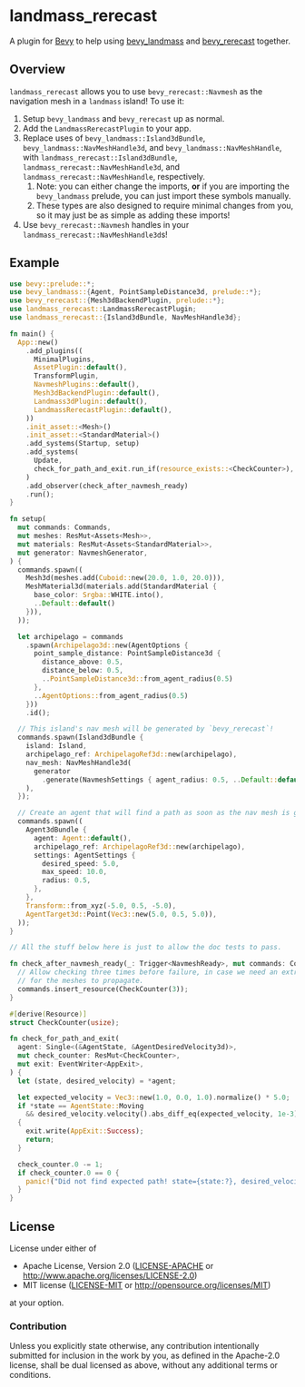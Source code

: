 # landmass_rerecast

A plugin for [Bevy](https://bevyengine.org) to help using
[bevy_landmass](https://github.com/andriyDev/landmass) and
[bevy_rerecast](https://github.com/janhohenheim/rerecast) together.

## Overview

`landmass_rerecast` allows you to use `bevy_rerecast::Navmesh` as the
navigation mesh in a `landmass` island! To use it:

1. Setup `bevy_landmass` and `bevy_rerecast` up as normal.
2. Add the `LandmassRerecastPlugin` to your app.
3. Replace uses of `bevy_landmass::Island3dBundle`,
   `bevy_landmass::NavMeshHandle3d`, and `bevy_landmass::NavMeshHandle`, with
   `landmass_rerecast::Island3dBundle`, `landmass_rerecast::NavMeshHandle3d`, and
   `landmass_rerecast::NavMeshHandle`, respectively.
   1. Note: you can either change the imports, **or** if you are importing the
      `bevy_landmass` prelude, you can just import these symbols manually.
   2. These types are also designed to require minimal changes from you, so it
      may just be as simple as adding these imports!
4. Use `bevy_rerecast::Navmesh` handles in your
   `landmass_rerecast::NavMeshHandle3d`s!

## Example

```rust
use bevy::prelude::*;
use bevy_landmass::{Agent, PointSampleDistance3d, prelude::*};
use bevy_rerecast::{Mesh3dBackendPlugin, prelude::*};
use landmass_rerecast::LandmassRerecastPlugin;
use landmass_rerecast::{Island3dBundle, NavMeshHandle3d};

fn main() {
  App::new()
    .add_plugins((
      MinimalPlugins,
      AssetPlugin::default(),
      TransformPlugin,
      NavmeshPlugins::default(),
      Mesh3dBackendPlugin::default(),
      Landmass3dPlugin::default(),
      LandmassRerecastPlugin::default(),
    ))
    .init_asset::<Mesh>()
    .init_asset::<StandardMaterial>()
    .add_systems(Startup, setup)
    .add_systems(
      Update,
      check_for_path_and_exit.run_if(resource_exists::<CheckCounter>),
    )
    .add_observer(check_after_navmesh_ready)
    .run();
}

fn setup(
  mut commands: Commands,
  mut meshes: ResMut<Assets<Mesh>>,
  mut materials: ResMut<Assets<StandardMaterial>>,
  mut generator: NavmeshGenerator,
) {
  commands.spawn((
    Mesh3d(meshes.add(Cuboid::new(20.0, 1.0, 20.0))),
    MeshMaterial3d(materials.add(StandardMaterial {
      base_color: Srgba::WHITE.into(),
      ..Default::default()
    })),
  ));

  let archipelago = commands
    .spawn(Archipelago3d::new(AgentOptions {
      point_sample_distance: PointSampleDistance3d {
        distance_above: 0.5,
        distance_below: 0.5,
        ..PointSampleDistance3d::from_agent_radius(0.5)
      },
      ..AgentOptions::from_agent_radius(0.5)
    }))
    .id();

  // This island's nav mesh will be generated by `bevy_rerecast`!
  commands.spawn(Island3dBundle {
    island: Island,
    archipelago_ref: ArchipelagoRef3d::new(archipelago),
    nav_mesh: NavMeshHandle3d(
      generator
        .generate(NavmeshSettings { agent_radius: 0.5, ..Default::default() }),
    ),
  });

  // Create an agent that will find a path as soon as the nav mesh is generated.
  commands.spawn((
    Agent3dBundle {
      agent: Agent::default(),
      archipelago_ref: ArchipelagoRef3d::new(archipelago),
      settings: AgentSettings {
        desired_speed: 5.0,
        max_speed: 10.0,
        radius: 0.5,
      },
    },
    Transform::from_xyz(-5.0, 0.5, -5.0),
    AgentTarget3d::Point(Vec3::new(5.0, 0.5, 5.0)),
  ));
}

// All the stuff below here is just to allow the doc tests to pass.

fn check_after_navmesh_ready(_: Trigger<NavmeshReady>, mut commands: Commands) {
  // Allow checking three times before failure, in case we need an extra frame
  // for the meshes to propagate.
  commands.insert_resource(CheckCounter(3));
}

#[derive(Resource)]
struct CheckCounter(usize);

fn check_for_path_and_exit(
  agent: Single<(&AgentState, &AgentDesiredVelocity3d)>,
  mut check_counter: ResMut<CheckCounter>,
  mut exit: EventWriter<AppExit>,
) {
  let (state, desired_velocity) = *agent;

  let expected_velocity = Vec3::new(1.0, 0.0, 1.0).normalize() * 5.0;
  if *state == AgentState::Moving
    && desired_velocity.velocity().abs_diff_eq(expected_velocity, 1e-3)
  {
    exit.write(AppExit::Success);
    return;
  }

  check_counter.0 -= 1;
  if check_counter.0 == 0 {
    panic!("Did not find expected path! state={state:?}, desired_velocity={desired_velocity:?}");
  }
}
```

## License

License under either of

- Apache License, Version 2.0 ([LICENSE-APACHE](LICENSE-APACHE) or <http://www.apache.org/licenses/LICENSE-2.0>)
- MIT license ([LICENSE-MIT](LICENSE-MIT) or <http://opensource.org/licenses/MIT>)

at your option.

### Contribution

Unless you explicitly state otherwise, any contribution intentionally submitted
for inclusion in the work by you, as defined in the Apache-2.0 license, shall
be dual licensed as above, without any additional terms or conditions.
